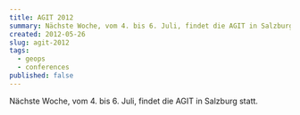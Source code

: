 ```yaml
---
title: AGIT 2012
summary: Nächste Woche, vom 4. bis 6. Juli, findet die AGIT in Salzburg statt.
created: 2012-05-26
slug: agit-2012
tags:
  - geops
  - conferences
published: false
---
```

Nächste Woche, vom 4. bis 6. Juli, findet die AGIT in Salzburg statt.